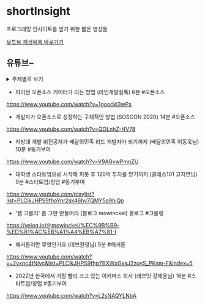 # shortInsight
프로그래밍 인사이트를 얻기 위한 짧은 영상들

[유튜브 재생목록 바로가기]


## 유튜브~ 

<details>
<summary>주제별로 보기</summary>

<div markdown="1">
  
[오픈소스] 
  
[스타트업/창업] 
  
[동기부여] 
  
[해커톤]
  
  

</div>
</details>




* 파이썬 오픈소스 커미터가 되는 방법 (라인개발실톡) 6분 #오픈소스

https://www.youtube.com/watch?v=1goockl3wPs

* 개발자가 오픈소스로 성장하는 구체적인 방법 (SOSCON 2020) 14분 #오픈소스

https://www.youtube.com/watch?v=QOLnhZ-HV78


* 지방대 개발 비전공자가 배달의민족 리드 개발자가 되기까지 (배달의민족 이동욱님) 10분 #동기부여

https://www.youtube.com/watch?v=V9AGvwPmnZU

* 대학생 스타트업으로 시작해 피봇 후 120억 투자를 받기까지 (클래스101 고지연님) 9분 #스타트업/창업 #동기부여

https://www.youtube.com/playlist?list=PLClkJHPS9fhoYnr2sk46hv7QMY5a9hjQp

* '웹 크롤러' 좀 그만 만들어라 (블로그 mowinckel) 블로그 #크롤링

https://velog.io/@mowinckel/%EC%9B%B9-%ED%81%AC%EB%A1%A4%EB%A7%81-I

* 해커톤이란 무엇인가요 (데브원영님) 5분 #해커톤

https://www.youtube.com/watch?v=2yxnc4tNIvc&list=PLClkJHPS9fhp7BXWxGxsJ2zuyS_PKsm-F&index=5

* 2022년 한국에서 가장 빨리 크고 있는 이커머스 회사 (레브잇 강재윤님) 16분 #스타트업/창업 #동기부여

https://www.youtube.com/watch?v=L2sNAQYLNbA


[유튜브 재생목록 바로가기]: https://www.youtube.com/playlist?list=PLClkJHPS9fhp7BXWxGxsJ2zuyS_PKsm-F

[오픈소스]: https://www.youtube.com/playlist?list=PLClkJHPS9fhpA1VOqjq7kx7G3MkaquuFU
[스타트업/창업]: https://www.youtube.com/playlist?list=PLClkJHPS9fhoYnr2sk46hv7QMY5a9hjQp 
[동기부여]: https://www.youtube.com/playlist?list=PLClkJHPS9fhp9n08hpouQisVEbArEH-FG
[해커톤]: https://www.youtube.com/playlist?list=PLClkJHPS9fhreQFK4V0sU4dG6jnFXFbrU
